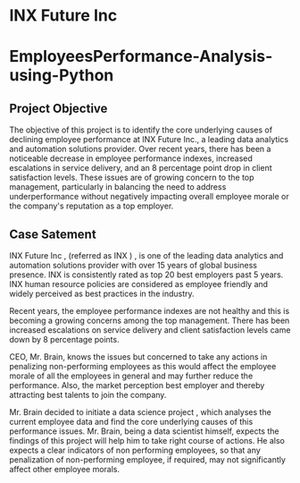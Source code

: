 
# **INX Future Inc**
# EmployeesPerformance-Analysis-using-Python
## Project Objective
   The objective of this project is to identify the core underlying causes of declining employee performance at INX Future Inc., a leading data analytics and automation solutions provider. Over recent years, there has been a noticeable decrease in employee performance indexes, increased escalations in service delivery, and an 8 percentage point drop in client satisfaction levels. These issues are of growing concern to the top management, particularly in balancing the need to address underperformance without negatively impacting overall employee morale or the company's reputation as a top employer.
## Case Satement
   INX Future Inc , (referred as INX ) , is one of the leading data analytics and automation solutions provider with over 15 years of global business presence. INX is consistently rated as top 20 best employers past 5 years. INX human resource policies are considered as employee friendly and widely perceived as best practices in the industry.

Recent years, the employee performance indexes are not healthy and this is becoming a growing concerns among the top management. There has been increased escalations on service delivery and client satisfaction levels came down by 8 percentage points.

CEO, Mr. Brain, knows the issues but concerned to take any actions in penalizing non-performing employees as this would affect the employee morale of all the employees in general and may further reduce the performance. Also, the market perception best employer and thereby attracting best talents to join the company.

Mr. Brain decided to initiate a data science project , which analyses the current employee data and find the core underlying causes of this performance issues. Mr. Brain, being a data scientist himself, expects the findings of this project will help him to take right course of actions. He also expects a clear indicators of non performing employees, so that any penalization of non-performing employee, if required, may not significantly affect other employee morals.

